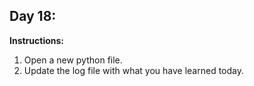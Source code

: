 ## Day 18: 
**Instructions:** 
1. Open a new python file.
2. Update the log file with what you have learned today.
